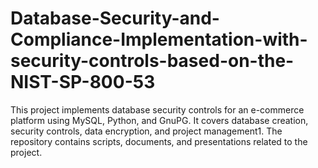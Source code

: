 # Database-Security-and-Compliance-Implementation-with-security-controls-based-on-the-NIST-SP-800-53
This project implements database security controls for an e-commerce platform using MySQL, Python, and GnuPG. It covers database creation, security controls, data encryption, and project management1. The repository contains scripts, documents, and presentations related to the project.

